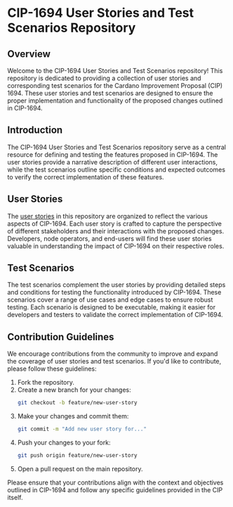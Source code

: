 # CIP-1694 User Stories and Test Scenarios Repository

## Overview

Welcome to the CIP-1694 User Stories and Test Scenarios repository! This repository is dedicated to providing a collection of user stories and corresponding test scenarios for the 
Cardano Improvement Proposal (CIP) 1694. These user stories and test scenarios are designed to ensure the proper implementation and functionality of the proposed changes outlined in CIP-1694.

## Introduction

The CIP-1694 User Stories and Test Scenarios repository serve as a central resource for defining and testing the features proposed in CIP-1694. The user stories provide a narrative 
description of different user interactions, while the test scenarios outline specific conditions and expected outcomes to verify the correct implementation of these features.

## User Stories

The [user stories](./userStoryInventoryChangHF.md) in this repository are organized to reflect the various aspects of CIP-1694. Each user story is crafted to capture the perspective of different 
stakeholders and their interactions with the proposed changes. Developers, node operators, and end-users will find these user stories valuable in understanding the impact of CIP-1694 on their respective roles.

## Test Scenarios

The test scenarios complement the user stories by providing detailed steps and conditions for testing the functionality introduced by CIP-1694. These scenarios cover a range of use cases 
and edge cases to ensure robust testing. Each scenario is designed to be executable, making it easier for developers and testers to validate the correct implementation of CIP-1694.

## Contribution Guidelines

We encourage contributions from the community to improve and expand the coverage of user stories and test scenarios. If you'd like to contribute, please follow these guidelines:

1. Fork the repository.
2. Create a new branch for your changes:
   ```bash
   git checkout -b feature/new-user-story
   ```
4. Make your changes and commit them:
   ```bash
   git commit -m "Add new user story for..."
   ```
5. Push your changes to your fork:
   ```bash
   git push origin feature/new-user-story
   ```
6. Open a pull request on the main repository.

Please ensure that your contributions align with the context and objectives outlined in CIP-1694 and follow any specific guidelines provided in the CIP itself.
